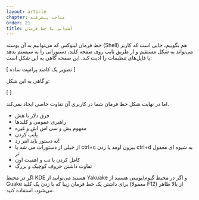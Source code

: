 ```yaml
---
layout: article
chapter: مباحث پیشرفته
order: 21
title: آشنایی با خط فرمان
---
```


خط فرمان لینوکس که می‌توانیم به آن پوسته (Shell) هم بگوییم، جایی است که کاربر می‌تواند به شکل مستقیم و از طریق تایپ روی صفحه کلید، دستوراتی را به سیستم بدهد یا فایل‌های تنظیمات را ادیت کند. این صفحه گاهی به این شکل است:

[ تصویر یک کامند پرامپت ساده ]

و گاهی به این شکل:

[  ]

اما در نهایت شکل خط فرمان شما در کاربری آن تفاوت خاصی ایجاد نمی‌کند. 

- فرق دلار با هش
- راهبری عمومی و کلیدها
- مفهوم بش و سی اس اش و غیره
- پایپ کردن
- ته دستور باید انتر زد!
- از خیلی از دستورات می شه با ctrl+c بیرون اومد یا زدن ctrl+d به شیوه ای معقول تر
- کامل کردن با تب و اهمیت اون
- تفاوت داشتن حروف کوچیک و بزرگ

<p class="text-info">اگر در محیط KDE هستید می‌توانید از Yakuake و اگر در محیط گنوم/یونیتی هستید از Guake برای داشتن یک خط فرمان زیبا که با زدن یک کلید (معمولا F12) از بالا ظاهر می‌شود، استفاده کنید.</p >
